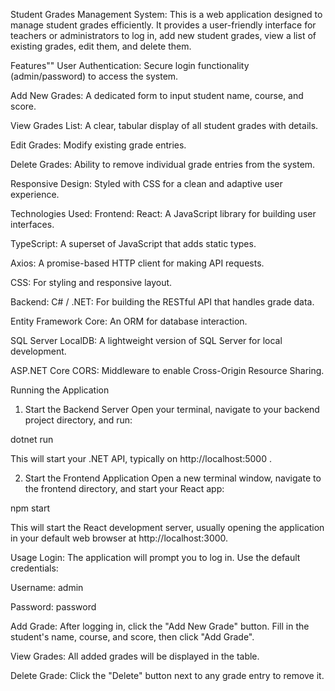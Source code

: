 Student Grades Management System:
This is a web application designed to manage student grades efficiently. It provides a user-friendly interface for teachers or administrators to log in, add new student grades, view a list of existing grades, edit them, and delete them.

Features""
User Authentication: Secure login functionality (admin/password) to access the system.

Add New Grades: A dedicated form to input student name, course, and score.

View Grades List: A clear, tabular display of all student grades with details.

Edit Grades: Modify existing grade entries.

Delete Grades: Ability to remove individual grade entries from the system.

Responsive Design: Styled with CSS for a clean and adaptive user experience.

Technologies Used:
Frontend:
React: A JavaScript library for building user interfaces.

TypeScript: A superset of JavaScript that adds static types.

Axios: A promise-based HTTP client for making API requests.

CSS: For styling and responsive layout.

Backend:
C# / .NET: For building the RESTful API that handles grade data.

Entity Framework Core: An ORM for database interaction.

SQL Server LocalDB: A lightweight version of SQL Server for local development.

ASP.NET Core CORS: Middleware to enable Cross-Origin Resource Sharing.


Running the Application
1. Start the Backend Server
Open your terminal, navigate to your backend project directory, and run:

dotnet run

This will start your .NET API, typically on http://localhost:5000 .

2. Start the Frontend Application
Open a new terminal window, navigate to the frontend directory, and start your React app:

npm start


This will start the React development server, usually opening the application in your default web browser at http://localhost:3000.

Usage
Login: The application will prompt you to log in. Use the default credentials:

Username: admin

Password: password

Add Grade: After logging in, click the "Add New Grade" button. Fill in the student's name, course, and score, then click "Add Grade".

View Grades: All added grades will be displayed in the table.

Delete Grade: Click the "Delete" button next to any grade entry to remove it.
